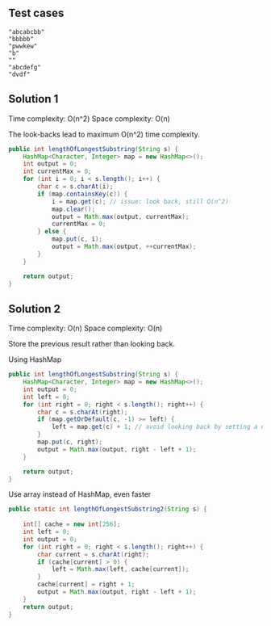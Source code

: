 ## Test cases
```
"abcabcbb"
"bbbbb"
"pwwkew"
"b"
""
"abcdefg"
"dvdf"
```

## Solution 1

Time complexity: O(n^2)
Space complexity: O(n)

The look-backs lead to maximum O(n^2) time complexity.  
```java
public int lengthOfLongestSubstring(String s) {
    HashMap<Character, Integer> map = new HashMap<>();
    int output = 0;
    int currentMax = 0;
    for (int i = 0; i < s.length(); i++) {
        char c = s.charAt(i);
        if (map.containsKey(c)) {
            i = map.get(c); // issue: look back, still O(n^2)
            map.clear();
            output = Math.max(output, currentMax);
            currentMax = 0;
        } else {
            map.put(c, i);
            output = Math.max(output, ++currentMax);  
        }
    }

    return output;
}
```

## Solution 2

Time complexity: O(n)
Space complexity: O(n)

Store the previous result rather than looking back.  

Using HashMap  
```java
public int lengthOfLongestSubstring(String s) {
    HashMap<Character, Integer> map = new HashMap<>();
    int output = 0;
    int left = 0;
    for (int right = 0; right < s.length(); right++) {
        char c = s.charAt(right);
        if (map.getOrDefault(c, -1) >= left) {
            left = map.get(c) + 1; // avoid looking back by setting a new window
        }
        map.put(c, right);
        output = Math.max(output, right - left + 1);
    }

    return output;
}
```

Use array instead of HashMap, even faster

```java
public static int lengthOfLongestSubstring2(String s) {
	    
    int[] cache = new int[256];
    int left = 0;
	int output = 0;
	for (int right = 0; right < s.length(); right++) {
		char current = s.charAt(right);
		if (cache[current] > 0) {
			left = Math.max(left, cache[current]);
		}
		cache[current] = right + 1;
		output = Math.max(output, right - left + 1);
	}
	return output;
}
```
